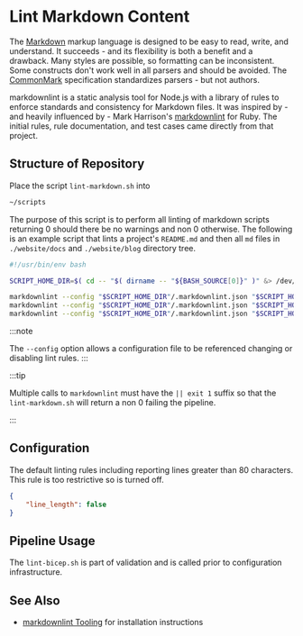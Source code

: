 # Lint Markdown Content

The [Markdown](https://en.wikipedia.org/wiki/Markdown) markup language is designed to be easy to read, write, and understand. It succeeds - and its flexibility is both a benefit and a drawback. Many styles are possible, so formatting can be inconsistent. Some constructs don't work well in all parsers and should be avoided. The [CommonMark](https://commonmark.org) specification standardizes parsers - but not authors.

markdownlint is a static analysis tool for Node.js with a library of rules to enforce standards and consistency for Markdown files. It was inspired by - and heavily influenced by - Mark Harrison's [markdownlint](https://github.com/markdownlint/markdownlint) for Ruby. The initial rules, rule documentation, and test cases came directly from that project.

## Structure of Repository

Place the script `lint-markdown.sh` into

```bash
~/scripts
```

The purpose of this script is to perform all linting of markdown scripts returning 0 should there be no warnings and non 0 otherwise.  The following is an example script that lints a project's `README.md` and then all `md` files in `./website/docs` and `./website/blog` directory tree.

```bash
#!/usr/bin/env bash

SCRIPT_HOME_DIR=$( cd -- "$( dirname -- "${BASH_SOURCE[0]}" )" &> /dev/null && pwd )

markdownlint --config "$SCRIPT_HOME_DIR"/.markdownlint.json "$SCRIPT_HOME_DIR"/../website/docs/**/*.md || exit 1
markdownlint --config "$SCRIPT_HOME_DIR"/.markdownlint.json "$SCRIPT_HOME_DIR"/../website/blog/**/*.md || exit 1
markdownlint --config "$SCRIPT_HOME_DIR"/.markdownlint.json "$SCRIPT_HOME_DIR"/../README.md || exit 1
```

:::note

The `--config` option allows a configuration file to be referenced changing or disabling lint rules.
:::

:::tip

Multiple calls to `markdownlint` must have the `|| exit 1` suffix so that the `lint-markdown.sh` will return a non 0 failing the pipeline.

:::

## Configuration

The default linting rules including reporting lines greater than 80 characters.  This rule is too restrictive so is turned off.

```json title=".markdownlint.json"
{
    "line_length": false
}
```

## Pipeline Usage

The `lint-bicep.sh` is part of validation and is called prior to configuration infrastructure.

## See Also

- [markdownlint Tooling](../../tooling/markdownlint) for installation instructions
